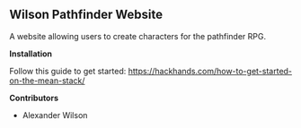 ## Wilson Pathfinder Website

A website allowing users to create characters for the pathfinder RPG.

**Installation**

Follow this guide to get started: https://hackhands.com/how-to-get-started-on-the-mean-stack/

**Contributors**

* Alexander Wilson
